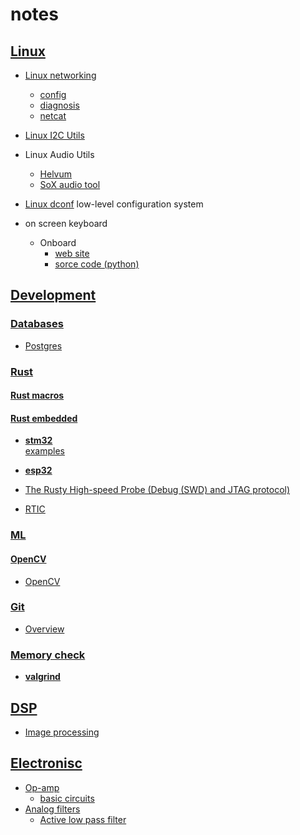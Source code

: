 # notes

## [Linux](./linux/)

- [Linux networking](linux/networking)
  - [config](linux/networking/config.md)
  - [diagnosis](linux/networking/diagnosis.md)
  - [netcat](linux/networking/netcat.md)

- [Linux I2C Utils](linux/i2c-tools.md)

- Linux Audio Utils
  - [Helvum](linux/audio/helvum.md)
  - [SoX audio tool](linux/audio/audio-sox.md)

- [Linux dconf](linux/dconf.md) low-level configuration system

- on screen keyboard
  - Onboard
    - [web site](https://launchpad.net/onboard)
    - [sorce code (python)](https://bazaar.launchpad.net/~onboard/onboard/trunk/files)

## [Development](development)

### [Databases](development/databases/)

  - [Postgres](development/databases/postgres/postgres.md)

### [Rust](development/rust)

#### [Rust macros](development/rust/macros/macros.md)

#### [Rust embedded](development/rust/embedded)

- [**stm32**](development/rust/embedded/stm32/stm32.md)  
    [examples](development/rust/embedded/stm32/stm32.md)

- [**esp32**](development/rust/embedded/esp32/esp32.md)

- [The Rusty High-speed Probe (Debug (SWD) and JTAG protocol)](https://github.com/probe-rs/hs-probe)

- [RTIC](development/rust/embedded/rtic/rtic.md)

### [ML](development/ml)

#### [OpenCV](development/ml/opencv)

- [OpenCV](development/ml/opencv/opencv.md)

### [Git](development/git)

- [Overview](development/git/git.md)

### [Memory check](development/rust/memory_check)

- [**valgrind**](development/rust/memory_check/valgrind.md)  


## [DSP](dsp)

- [Image processing](dsp/image-processing.md)

## [Electronisc](electronics)

- [Op-amp](electronics/op-amp)
  - [basic circuits](electronics/op-amp/op-amp.md)
- [Analog filters](electronics/analog-filters)
  - [Active low pass filter](electronics/analog-filters/low-pass-filter.md)

